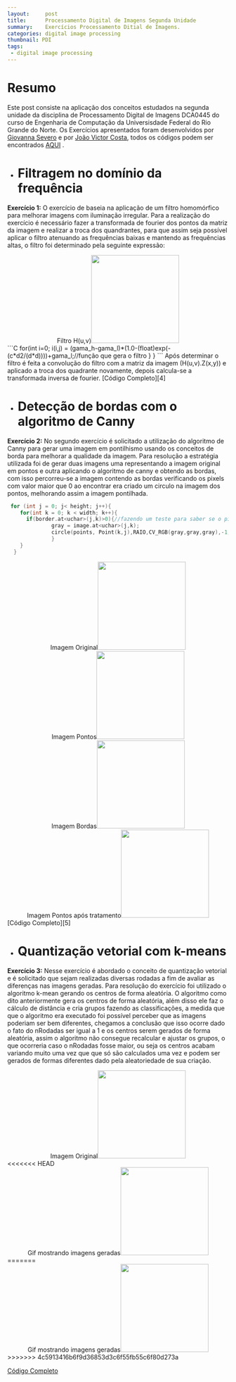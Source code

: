 ```yaml
---
layout:     post
title:      Processamento Digital de Imagens Segunda Unidade
summary:    Exercícios Processamento Ditial de Imagens.
categories: digital image processing
thumbnail: PDI
tags:
 - digital image processing
---
```


# Resumo
Este post consiste na aplicação dos conceitos estudados na segunda unidade da disciplina de Processamento Digital de Imagens DCA0445 do curso de Engenharia de Computação da Universisdade Federal do Rio Grande do Norte. Os Exercícios apresentados foram desenvolvidos por [Giovanna Severo][1] e por [João Victor Costa][2], todos os códigos podem ser encontrados [AQUI][3] .

- # Filtragem no domínio da frequência
**Exercício 1:**
O exercício de baseia na aplicação de um filtro homomórfico para melhorar imagens com iluminação irregular.
Para a realização do exercício é necessário fazer a transformada de fourier dos pontos da matriz da imagem e realizar a troca dos quandrantes, para que assim seja possível aplicar o filtro atenuando as frequências baixas e mantendo as frequências altas, o filtro foi determinado pela seguinte expressão:
<center>Filtro H(u,v)<img src="https://i.imgur.com/8ogq5zD.png" style="height:200px;"/></center>
```C
 for(int i=0; i<dft_M; i++){
    for(int j=0; j<dft_N; j++){
				d2 = (i-dft_M/2)*(i-dft_M/2)+(j-dft_N/2)*(j-dft_N/2);//calculo da distancia
				tmp.at<float>(i,j) = (gama_h-gama_l)*(1.0-(float)exp(-(c*d2/(d*d))))+gama_l;//função que gera o filtro
    }
  }
```
Após determinar o filtro é feita a convolução do filtro com a matriz da imagem (H(u,v).Z(x,y)) e aplicado a troca dos quadrante novamente, depois calcula-se a transformada inversa de fourier.
[Código Completo][4]

- # Detecção de bordas com o algoritmo de Canny
**Exercício 2:**
No segundo exercício é solicitado a utilização do algoritmo de Canny para gerar uma imagem em pontilhismo usando os conceitos de borda para melhorar a qualidade da imagem.
Para resolução a estratégia utilizada foi de gerar duas imagens uma representando a imagem original em pontos e outra aplicando o algoritmo de canny e obtendo as bordas, com isso percorreu-se a imagem contendo as bordas verificando os pixels com valor maior que 0 ao encontrar era criado um circulo na imagem dos pontos, melhorando assim a imagem pontilhada.

```C
 for (int j = 0; j< height; j++){
    for(int k = 0; k < width; k++){
      if(border.at<uchar>(j,k)>0){//fazendo um teste para saber se o pixel é uma borda
              gray = image.at<uchar>(j,k);
              circle(points, Point(k,j),RAIO,CV_RGB(gray,gray,gray),-1,CV_AA);//criando um circulo na posição da borda
              }
    }
  }
```
<center>Imagem Original<img src="https://i.imgur.com/8Mx54Ns.png" style="height:200px;"/></center>
<center>Imagem Pontos<img src="https://i.imgur.com/EfMThaz.jpg" style="height:200px;"/></center>
<center>Imagem Bordas<img src="https://i.imgur.com/WM6reEt.png" style="height:200px;"/></center>
<center>Imagem Pontos após tratamento<img src="https://i.imgur.com/ITzSvER.jpg" style="height:200px;"/></center>
[Código Completo][5]



- # Quantização vetorial com k-means
**Exercício 3:**
Nesse exercício é abordado o conceito de quantização vetorial e é solicitado que sejam realizadas diversas rodadas a fim de avaliar as diferenças nas imagens geradas.
Para resolução do exercício foi utilizado o algoritmo k-mean gerando os centros de forma aleatória. O algoritmo como dito anteriormente gera os centros de forma aleatória, além disso ele faz o cálculo de distância e cria grupos fazendo as classificações, a medida que que o algoritmo era executado foi possível perceber que as imagens poderiam ser bem diferentes, chegamos a conclusão que isso ocorre dado o fato do nRodadas ser igual a 1 e os centros serem gerados de forma aleatória, assim o algoritmo não consegue recalcular e ajustar os grupos, o que ocorreria caso o nRodadas fosse maior, ou seja os centros acabam variando muito uma vez que que só são calculados uma vez e podem ser gerados de formas diferentes dado pela aleatoriedade de sua criação.  

<center>Imagem Original<img src="https://i.imgur.com/EgBuoFI.jpg" style="height:200px;"/></center>
<<<<<<< HEAD
<center>Gif mostrando imagens geradas<img src="https://imgur.com/TcaBWYm" style="height:200px;"/></center>
=======
<center>Gif mostrando imagens geradas<img src="blob:https://giovannasevero.imgur.com/e1c9a2b5-433c-4bd8-9f8a-6fb879a8e7d7" style="height:200px;"/></center>
>>>>>>> 4c5913416b6f9d36853d3c6f55fb55c6f80d273a

[Código Completo][6]





[1]: http://giovanna96.github.io
[2]: http://joaovictor1996.github.io
[3]: https://github.com/joaovictor1996/joaovictor1996.github.io/tree/master/PDI
[4]: https://github.com/joaovictor1996/joaovictor1996.github.io/blob/master/PDI/homomomorfico/homomomorfico.cpp
[5]: https://github.com/joaovictor1996/joaovictor1996.github.io/blob/master/PDI/pontos/pontos.cpp
[6]: https://github.com/joaovictor1996/joaovictor1996.github.io/blob/master/PDI/kmeans/kmeans.cpp
